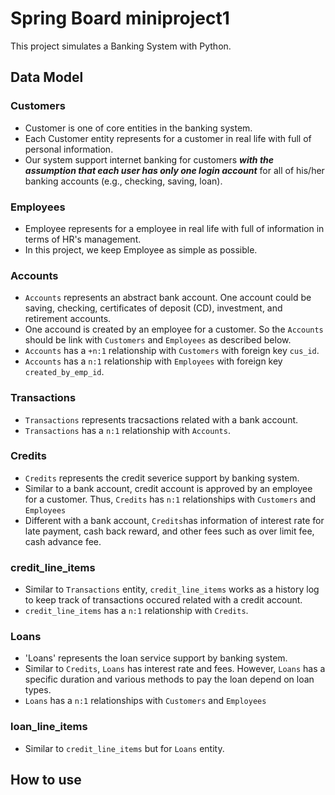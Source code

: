 # Spring Board miniproject1

This project simulates a Banking System with Python.

## Data Model
### Customers
* Customer is one of core entities in the banking system. 
* Each Customer entity represents for a customer in real life with full of personal information.
* Our system support internet banking for customers ***with the assumption that each user has only one login account*** for all of his/her banking accounts (e.g., checking, saving, loan).

### Employees
* Employee represents for a employee in real life with full of information in terms of HR's management.
* In this project, we keep Employee as simple as possible.

### Accounts
* `Accounts` represents an abstract bank account. One account could be saving, checking, certificates of deposit (CD), investment, and retirement accounts.
* One accound is created by an employee for a customer. So the `Accounts` should be link with `Customers` and `Employees` as described below.
* `Accounts` has a `+n:1` relationship with `Customers` with foreign key `cus_id`.
* `Accounts` has a `n:1` relationship with `Employees` with foreign key `created_by_emp_id`.
### Transactions
* `Transactions` represents tracsactions related with a bank account.
* `Transactions` has a `n:1` relationship with `Accounts`.
### Credits
* `Credits` represents the credit severice support by banking system.
* Similar to a bank account, credit account is approved by an employee for a customer. Thus, `Credits` has `n:1` relationships with `Customers` and `Employees`
* Different with a bank account, `Credits`has information of interest rate for late payment, cash back reward, and other fees such as over limit fee, cash advance fee.
### credit_line_items
* Similar to `Transactions` entity, `credit_line_items` works as a history log to keep track of transactions occured related with a credit account.
* `credit_line_items` has a `n:1` relationship with `Credits`.
### Loans
* 'Loans' represents the loan service support by banking system.
* Similar to `Credits`, `Loans` has interest rate and fees. However, `Loans` has a specific duration and various methods to pay the loan depend on loan types.
* `Loans` has a `n:1` relationships with `Customers` and `Employees`

### loan_line_items
* Similar to `credit_line_items` but for `Loans` entity.

## How to use
